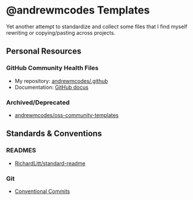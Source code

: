 # @andrewmcodes Templates

Yet another attempt to standardize and collect some files that I find myself rewriting or copying/pasting across projects.

## Personal Resources

### GitHub Community Health Files

- My repository: [andrewmcodes/.github](https://github.com/andrewmcodes/.github)
- Documentation: [GitHub docus](https://docs.github.com/en/free-pro-team@latest/github/building-a-strong-community/creating-a-default-community-health-file)

### Archived/Deprecated

- [andrewmcodes/oss-community-templates](https://github.com/andrewmcodes/oss-community-templates)

## Standards & Conventions

### READMES

- [RichardLitt/standard-readme](https://github.com/RichardLitt/standard-readme)

### Git

- [Conventional Commits](https://www.conventionalcommits.org/en/v1.0.0/)
